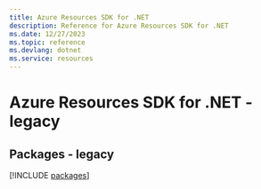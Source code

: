 ```yaml
---
title: Azure Resources SDK for .NET
description: Reference for Azure Resources SDK for .NET
ms.date: 12/27/2023
ms.topic: reference
ms.devlang: dotnet
ms.service: resources
---
```

# Azure Resources SDK for .NET - legacy
## Packages - legacy
[!INCLUDE [packages](resources-index.md)]
